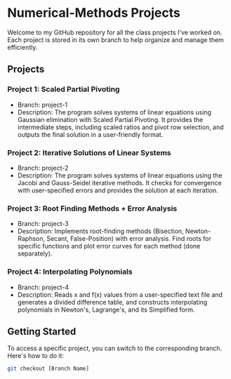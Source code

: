 # Numerical-Methods Projects

Welcome to my GitHub repository for all the class projects I've worked on. Each project is stored in its own branch to help organize and manage them efficiently.

## Projects

### Project 1: Scaled Partial Pivoting
- Branch: project-1
- Description: The program solves systems of linear equations using Gaussian elimination with Scaled Partial Pivoting. It provides the intermediate steps, including scaled ratios and pivot row selection, and outputs the final solution in a user-friendly format.

### Project 2: Iterative Solutions of Linear Systems
- Branch: project-2
- Description: The program solves systems of linear equations using the Jacobi and Gauss-Seidel iterative methods. It checks for convergence with user-specified errors and provides the solution at each iteration.

### Project 3: Root Finding Methods + Error Analysis
- Branch: project-3
- Description: Implements root-finding methods (Bisection, Newton-Raphson, Secant, False-Position) with error analysis. Find roots for specific functions and plot error curves for each method (done separately).

### Project 4: Interpolating Polynomials
- Branch: project-4
- Description: Reads x and f(x) values from a user-specified text file and generates a divided difference table, and constructs interpolating polynomials in Newton's, Lagrange's, and its Simplified form.

## Getting Started

To access a specific project, you can switch to the corresponding branch. Here's how to do it:

```bash
git checkout [Branch Name]
